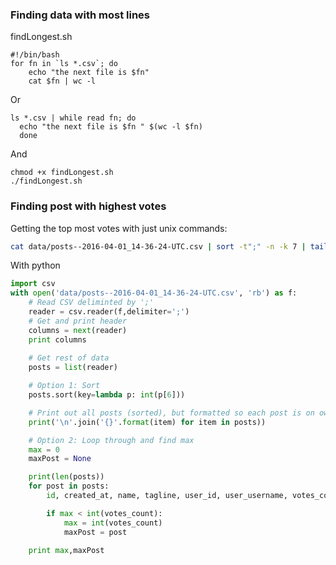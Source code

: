 
### Finding data with most lines

findLongest.sh
```
#!/bin/bash
for fn in `ls *.csv`; do
    echo "the next file is $fn"
    cat $fn | wc -l
```

Or

```
ls *.csv | while read fn; do
  echo "the next file is $fn " $(wc -l $fn)
  done
```

And

```
chmod +x findLongest.sh
./findLongest.sh
```

### Finding post with highest votes

Getting the top most votes with just unix commands:
```bash
cat data/posts--2016-04-01_14-36-24-UTC.csv | sort -t";" -n -k 7 | tail
```

With python  

```python
import csv
with open('data/posts--2016-04-01_14-36-24-UTC.csv', 'rb') as f:
	# Read CSV deliminted by ';'
	reader = csv.reader(f,delimiter=';')
	# Get and print header
	columns = next(reader)
	print columns
	
	# Get rest of data
	posts = list(reader)

	# Option 1: Sort
	posts.sort(key=lambda p: int(p[6]))

	# Print out all posts (sorted), but formatted so each post is on own newline.
	print('\n'.join('{}'.format(item) for item in posts))

	# Option 2: Loop through and find max
	max = 0
	maxPost = None

	print(len(posts))
	for post in posts:
		id, created_at, name, tagline, user_id, user_username, votes_count, comments_count, redirect_url, discussion_url = post

		if max < int(votes_count):
			max = int(votes_count)
			maxPost = post

	print max,maxPost
```


